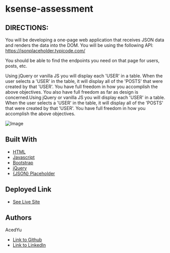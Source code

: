 # ksense-assessment

## DIRECTIONS: 
You will be developing a one-page web application that receives JSON data and renders the data into the DOM. You will be using the following API: https://jsonplaceholder.typicode.com/

You should be able to find the endpoints you need on that page for users, posts, etc.

Using jQuery or vanilla JS you will display each 'USER' in a table. When the user selects a 'USER' in the table, it will display all of the 'POSTS' that were created by that 'USER'. You have full freedom in how you accomplish the above objectives. You also have full freedom as far as design is concerned.Using jQuery or vanilla JS you will display each 'USER' in a table. When the user selects a 'USER' in the table, it will display all of the 'POSTS' that were created by that 'USER'. You have full freedom in how you accomplish the above objectives.

![Image](https://ucarecdn.com/ed23ddbe-b4ec-46b8-95ef-84de3d2509d5/ksense.png)

## Built With

- [HTML](https://developer.mozilla.org/en-US/docs/Web/HTML)
- [Javascript](https://developer.mozilla.org/en-US/docs/Web/JavaScript)
- [Bootstrap](https://getbootstrap.com/)
- [jQuery](https://api.jquery.com/)
- [{JSON} Placeholder](https://jsonplaceholder.typicode.com/)

## Deployed Link

- [See Live Site](https://acedyu.github.io/ksense-assessment/)

## Authors

AcedYu

- [Link to Github](https://github.com/AcedYu)
- [Link to LinkedIn](https://www.linkedin.com/in/alex-yu-3712811b9/)
